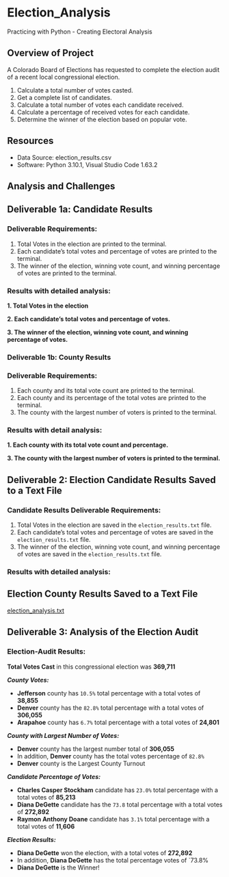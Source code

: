 # Election_Analysis
Practicing with Python - Creating Electoral Analysis

## Overview of Project
A Colorado Board of Elections has requested to complete the election audit of a recent local congressional election.

1. Calculate a total number of votes casted.
2. Get a complete list of candidates.
3. Calculate a total number of votes each candidate received.
4. Calculate a percentage of received votes for each candidate.
5. Determine the winner of the election based on popular vote.

## Resources
* Data Source: election_results.csv
* Software: Python 3.10.1, Visual Studio Code 1.63.2

## Analysis and Challenges

## Deliverable 1a: Candidate Results
### Deliverable Requirements:
1. Total Votes in the election are printed to the terminal.
2. Each candidate’s total votes and percentage of votes are printed to the terminal.
3. The winner of the election, winning vote count, and winning percentage of votes are printed to the terminal.
 
### Results with detailed analysis:
**1. Total Votes in the election**



**2. Each candidate’s total votes and percentage of votes.**



**3. The winner of the election, winning vote count, and winning percentage of votes.**



### Deliverable 1b: County Results
### Deliverable Requirements:
1. Each county and its total vote count are printed to the terminal.
2. Each county and its percentage of the total votes are printed to the terminal.
3. The county with the largest number of voters is printed to the terminal.

### Results with detail analysis:

**1. Each county with its total vote count and percentage.**



**3. The county with the largest number of voters is printed to the terminal.**



## Deliverable 2: Election Candidate Results Saved to a Text File
### Candidate Results Deliverable Requirements:

1. Total Votes in the election are saved in the `election_results.txt` file.
2. Each candidate’s total votes and percentage of votes are saved in the `election_results.txt` file. 
3. The winner of the election, winning vote count, and winning percentage of votes are saved in the `election_results.txt` file.
 
### Results with detailed analysis:

## Election County Results Saved to a Text File

[election_analysis.txt](https://github.com/anzhelikasuchkova/Election_Analysis/files/7844584/election_analysis.txt)

## Deliverable 3: Analysis of the Election Audit

### Election-Audit Results:

**Total Votes Cast** in this congressional election was **369,711**

***County Votes:***

- **Jefferson** county has `10.5%` total percentage with a total votes of **38,855**
- **Denver** county has the `82.8%` total percentage with a total votes of **306,055**
- **Arapahoe** county has `6.7%` total percentage with a total votes of **24,801**

***County with Largest Number of Votes:***

- **Denver** county has the largest number total of **306,055**
- In addition, **Denver** county has the total votes percentage of `82.8%`  
- **Denver** county is the Largest County Turnout

***Candidate Percentage of Votes:***
- **Charles Casper Stockham** candidate has `23.0%` total percentage with a total votes of **85,213**
- **Diana DeGette** candidate has the `73.8` total percentage with a total votes of **272,892**
- **Raymon Anthony Doane** candidate has `3.1%` total percentage with a total votes of **11,606**

***Election Results:***
- **Diana DeGette** won the election, with a total votes of **272,892**
- In addition, **Diana DeGette** has the total percentage votes of `73.8%
- **Diana DeGette** is the Winner!
